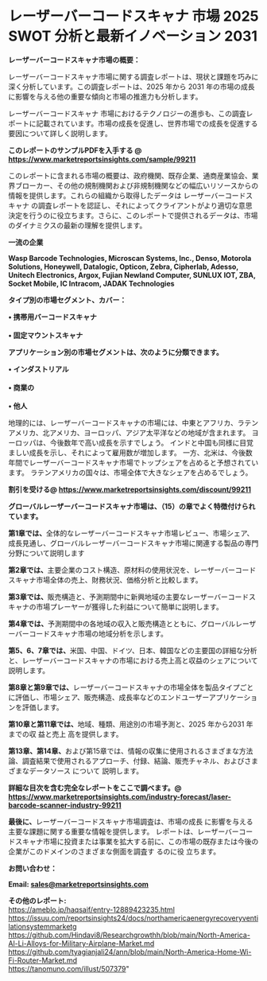 # レーザーバーコードスキャナ 市場 2025 SWOT 分析と最新イノベーション 2031

<strong><b>レーザーバーコードスキャナ市場の概要：</b></strong>

レーザーバーコードスキャナ市場に関する調査レポートは、現状と課題を巧みに深く分析しています。この調査レポートは、2025 年から 2031 年の市場の成長に影響を与える他の重要な傾向と市場の推進力も分析します。

レーザーバーコードスキャナ 市場におけるテクノロジーの進歩も、この調査レポートに記載されています。市場の成長を促進し、世界市場での成長を促進する要因について詳しく説明します。

<strong>このレポートのサンプルPDFを入手する @ <a href=https://www.marketreportsinsights.com/sample/99211>https://www.marketreportsinsights.com/sample/99211</a></strong>

このレポートに含まれる市場の概要は、政府機関、既存企業、通商産業協会、業界ブローカー、その他の規制機関および非規制機関などの幅広いリソースからの情報を提供します。これらの組織から取得したデータは レーザーバーコードスキャナ の調査レポートを認証し、それによってクライアントがより適切な意思決定を行うのに役立ちます。さらに、このレポートで提供されるデータは、市場のダイナミクスの最新の理解を提供します。

<strong>一流の企業</strong>

<strong><b>Wasp Barcode Technologies, Microscan Systems, Inc., Denso, Motorola Solutions, Honeywell, Datalogic, Opticon, Zebra, Cipherlab, Adesso, Unitech Electronics, Argox, Fujian Newland Computer, SUNLUX IOT, ZBA, Socket Mobile, IC Intracom, JADAK Technologies</b></strong>

<strong><b>タイプ別の市場セグメント、カバー：</b></strong>

<strong>• 携帯用バーコードスキャナ<br><br>• 固定マウントスキャナ</strong>

<strong><b>アプリケーション別の市場セグメントは、次のように分類できます。</b></strong>

<strong>• インダストリアル<br><br>• 商業の<br><br>• 他人</strong>

 地理的には、レーザーバーコードスキャナの市場には、中東とアフリカ、ラテンアメリカ、北アメリカ、ヨーロッパ、アジア太平洋などの地域が含まれます。 ヨーロッパは、今後数年で高い成長を示すでしょう。 インドと中国も同様に目覚ましい成長を示し、それによって雇用数が増加します。 一方、北米は、今後数年間でレーザーバーコードスキャナ市場でトップシェアを占めると予想されています。 ラテンアメリカの国々は、市場全体で大きなシェアを占めるでしょう。

<strong>割引を受ける@ <a href=https://www.marketreportsinsights.com/discount/99211>https://www.marketreportsinsights.com/discount/99211</a></strong>

<strong><b>グローバルレーザーバーコードスキャナ市場は、（15）の章でよく特徴付けられています。</b></strong>

<strong><b>第</b></strong><strong><b>1章では、</b></strong>全体的なレーザーバーコードスキャナ市場レビュー、市場シェア、成長見通し、グローバルレーザーバーコードスキャナ市場に関連する製品の専門分野について説明します

<strong><b>第2章では、</b></strong>主要企業のコスト構造、原材料の使用状況を、レーザーバーコードスキャナ市場全体の売上、財務状況、価格分析と比較します。

<strong><b>第3章では、</b></strong>販売構造と、予測期間中に新興地域の主要なレーザーバーコードスキャナの市場プレーヤーが獲得した利益について簡単に説明します。

<strong><b>第4章では、</b></strong>予測期間中の各地域の収入と販売構造とともに、グローバルレーザーバーコードスキャナ市場の地域分析を示します。

<strong><b>第5、6、7章では、</b></strong>米国、中国、ドイツ、日本、韓国などの主要国の詳細な分析と、レーザーバーコードスキャナの市場における売上高と収益のシェアについて説明します。

<strong><b>第8章と第9章では、</b></strong>レーザーバーコードスキャナの市場全体を製品タイプごとに評価し、市場シェア、販売構造、成長率などのエンドユーザーアプリケーションを評価します。

<strong><b>第10章と第11章では、</b></strong>地域、種類、用途別の市場予測と、2025 年から2031 年までの収 益と売上 高を提供します。

<strong><b>第13章、第14章、</b></strong>および第15章では、情報の収集に使用されるさまざまな方法論、調査結果で使用されるアプローチ、付録、結論、販売チャネル、およびさまざまなデータソース について 説明します。

<strong>詳細な目次を含む完全なレポートをここで調べます。@ <a href=https://www.marketreportsinsights.com/industry-forecast/laser-barcode-scanner-industry-99211>https://www.marketreportsinsights.com/industry-forecast/laser-barcode-scanner-industry-99211</a></strong>

<strong><b>最後に、</b></strong>レーザーバーコードスキャナ市場調査は、市場の成長 に影響を</a>与える主要な課題に関する重要な情報を提供します。 レポートは、レーザーバーコードスキャナ市場に投資または事業を拡大する前に、この市場の既存または今後の企業がこのドメインのさまざまな側面を調査す るのに役 立ちます。

<strong><b>お問い合わせ：</b></strong>

<strong>Email: </strong><a href=mailto:sales@marketreportsinsights.com><strong>sales@marketreportsinsights.com</strong></a>

<strong>その他のレポート:</strong>
<br>
<a href=https://ameblo.jp/haqsaif/entry-12889423235.html>https://ameblo.jp/haqsaif/entry-12889423235.html</a>
<br>
<a href=https://issuu.com/reportsinsights24/docs/northamericaenergyrecoveryventilationsystemmarketg>https://issuu.com/reportsinsights24/docs/northamericaenergyrecoveryventilationsystemmarketg</a>
<br>
<a href=https://github.com/Hindavi8/Researchgrowthh/blob/main/North-America-Al-Li-Alloys-for-Military-Airplane-Market.md>https://github.com/Hindavi8/Researchgrowthh/blob/main/North-America-Al-Li-Alloys-for-Military-Airplane-Market.md</a>
<br>
<a href=https://github.com/tyagianjali24/ann/blob/main/North-America-Home-Wi-Fi-Router-Market.md>https://github.com/tyagianjali24/ann/blob/main/North-America-Home-Wi-Fi-Router-Market.md</a>
<br>
<a href=https://tanomuno.com/illust/507379>https://tanomuno.com/illust/507379</a>"
